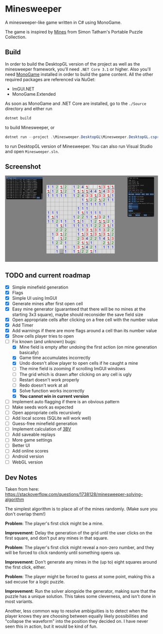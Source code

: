 # Minesweeper

A minesweeper-like game written in C# using MonoGame.

The game is inspired by [Mines](https://www.chiark.greenend.org.uk/~sgtatham/puzzles/js/mines.html) from Simon Tatham's Portable Puzzle Collection.

## Build

In order to build the DesktopGL version of the project as well as the minesweeper framework, you'll need `.NET Core 3.1` or higher. Also you'll need [MonoGame](https://monogame.net) installed in order to build the game content. All the other required packages are referenced via NuGet:

 - ImGUI.NET
 - MonoGame.Extended

As soon as MonoGame and .NET Core are installed, go to the `./Source` directory and either run

```powershell
dotnet build 
```

to build Minesweeper, or

```powershell
dotnet run --project .\Minesweeper.DesktopGL\Minesweeper.DesktopGL.csproj
```

to run DesktopGL version of Minesweeper. You can also run Visual Studio and open `Minesweeper.sln`.

## Screenshot

![Gameplay Example](./Images/Screenshot_Gameplay_V2.png)

## TODO and current roadmap

- [x] Simple minefield generation
- [x] Flags
- [x] Simple UI using ImGUI
- [x] Generate mines after first open cell
- [x] Easy mine generator (guaranteed that there will be no mines at the starting 3x3 square), maybe should reconsider the save field size
- [x] Open appropriate cells after clicking on a free cell with the number value
- [x] Add Timer
- [x] Add warnings if there are more flags around a cell than its number value
- [x] Show cells player tries to open 
- [ ] Fix known (and unknown) bugs:
  - [x] Mine field is empty after undoing the first action (on mine generation basically)
  - [x] Game time accumulates incorrectly
  - [x] Undo doesn't allow player to open cells if he caught a mine
  - [ ] The mine field is zooming if scrolling ImGUI windows
  - [ ] The grid which is drawn after clicking on any cell is ugly
  - [ ] Restart doesn't work properly
  - [ ] Redo doesn't work at all
  - [x] Solve function works incorrectly
  - [x] **You cannot win in current version**
- [ ] Implement auto flagging if there is an obvious pattern
- [ ] Make seeds work as expected
- [ ] Open appropriate cells recursively 
- [ ] Add local scores (SQLite will work well)
- [ ] Guess-free minefield generation
- [ ] Implement calculation of [3BV](http://www.stephan-bechtel.de/3bv.htm)
- [ ] Add saveable replays
- [ ] More game settings
- [ ] Better UI
- [ ] Add online scores
- [ ] Android version
- [ ] WebGL version

## Dev Notes

Taken from here: https://stackoverflow.com/questions/1738128/minesweeper-solving-algorithm

The simplest algorithm is to place all of the mines randomly. (Make sure you don't overlap them!)

**Problem**: The player's first click might be a mine.

**Improvement**: Delay the generation of the grid until the user clicks on the first square, and don't put any mines in that square.

**Problem**: The player's first click might reveal a non-zero number, and they will be forced to click randomly until something opens up.

**Improvement**: Don't generate any mines in the (up to) eight squares around the first click, either.

**Problem**: The player might be forced to guess at some point, making this a sad excuse for a logic puzzle.

**Improvement**: Run the solver alongside the generator, making sure that the puzzle has a unique solution. This takes some cleverness, and isn't done in most variants.

Another, less common way to resolve ambiguities is to detect when the player knows they are choosing between equally likely possibilities and "collapse the waveform" into the position they decided on. I have never seen this in action, but it would be kind of fun.